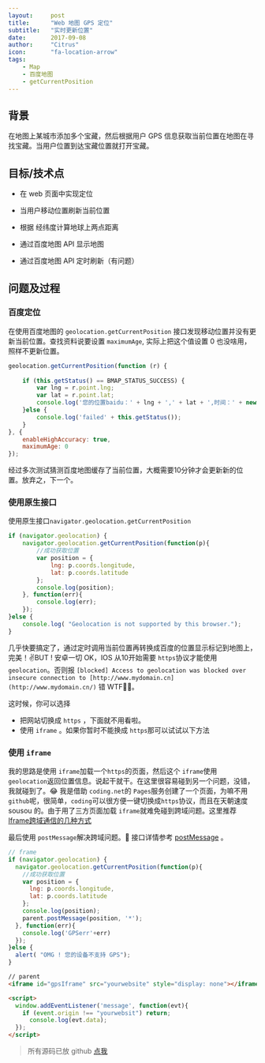 ```yaml
---
layout:     post
title:      "Web 地图 GPS 定位"
subtitle:   "实时更新位置"
date:       2017-09-08
author:     "Citrus"
icon:       "fa-location-arrow"
tags:
    - Map
    - 百度地图
    - getCurrentPosition
---
```



## 背景

在地图上某城市添加多个宝藏，然后根据用户 GPS 信息获取当前位置在地图在寻找宝藏。当用户位置到达宝藏位置就打开宝藏。

## 目标/技术点

- 在 web 页面中实现定位
- 当用户移动位置刷新当前位置
- 根据 经纬度计算地球上两点距离


- 通过百度地图 API 显示地图
- 通过百度地图 API 定时刷新（有问题）

## 问题及过程

### 百度定位

在使用百度地图的 `geolocation.getCurrentPosition` 接口发现移动位置并没有更新当前位置。查找资料说要设置 `maximumAge`, 实际上把这个值设置 0 也没啥用，照样不更新位置。

```js
geolocation.getCurrentPosition(function (r) {
    
    if (this.getStatus() == BMAP_STATUS_SUCCESS) {
        var lng = r.point.lng;
        var lat = r.point.lat;
        console.log('您的位置baidu：' + lng + ',' + lat + ',时间：' + new Date().getMinutes() + ':' + new Date().getSeconds());
    }else {
        console.log('failed' + this.getStatus());
    }
}, {
    enableHighAccuracy: true,
    maximumAge: 0
});
```

经过多次测试猜测百度地图缓存了当前位置，大概需要10分钟才会更新新的位置。放弃之，下一个。

### 使用原生接口 

使用原生接口`navigator.geolocation.getCurrentPosition`

```js
if (navigator.geolocation) {
    navigator.geolocation.getCurrentPosition(function(p){
        //成功获取位置
        var position = {
            lng: p.coords.longitude,
            lat: p.coords.latitude
        };
      	console.log(position);
    }, function(err){
        console.log(err);
    });
}else {
    console.log( "Geolocation is not supported by this browser.");
}
```

几乎快要搞定了，通过定时调用当前位置再转换成百度的位置显示标记到地图上，完美！✌️BUT ! 安卓一切 OK，IOS 从10开始需要 `https`协议才能使用 `geolocation`。否则报 `[blocked] Access to geolocation was blocked over insecure connection to [http://www.mydomain.cn](http://www.mydomain.cn/)` 错 WTF🤷‍♂️。 

这时候，你可以选择

- 把网站切换成 `https` ，下面就不用看啦。
- 使用 `iframe` 。如果你暂时不能换成 `https`那可以试试以下方法

### 使用 `iframe`

我的思路是使用 `iframe`加载一个`https`的页面，然后这个 `iframe`使用  `geolocation`返回位置信息。说起干就干。在这里很容易碰到另一个问题，没错，我就碰到了。😂 我是借助 `coding.net`的 `Pages`服务创建了一个页面，为嘛不用`github`呢，很简单，`coding`可以很方便一键切换成`https`协议，而且在天朝速度 sousou 的。由于用了三方页面加载 `iframe`就难免碰到跨域问题。这里推荐 [Iframe跨域通信的几种方式](https://github.com/hstarorg/HstarDoc/blob/master/前端相关/Iframe跨域通信的几种方式.md)

最后使用 `postMessage`解决跨域问题。🤣 接口详情参考 [postMessage](https://developer.mozilla.org/zh-CN/docs/Web/API/Window/postMessage) 。



```js
// frame
if (navigator.geolocation) {
  navigator.geolocation.getCurrentPosition(function(p){
    //成功获取位置
    var position = {
      lng: p.coords.longitude,
      lat: p.coords.latitude
    };
    console.log(position);
    parent.postMessage(position, '*');
  }, function(err){
    console.log('GPSerr'+err)
  });
}else {
  alert( "OMG ! 您的设备不支持 GPS");
}

```

```html
// parent
<iframe id="gpsIframe" src="yourwebsite" style="display: none"></iframe>

<script>
  window.addEventListener('message', function(evt){
    if (event.origin !== "yourwebsit") return;
      console.log(evt.data);
  });
</script>
```

> 所有源码已放 github [点我](https://github.com/Citrusu/gps)